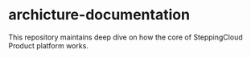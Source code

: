 # archicture-documentation
This repository maintains deep dive on how the core of SteppingCloud Product platform works. 
